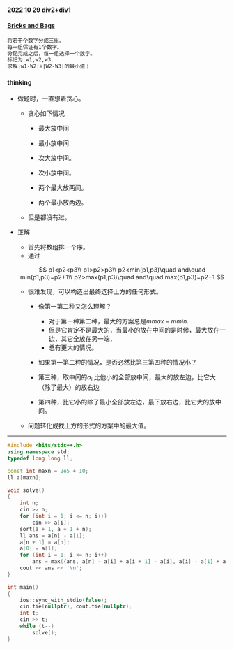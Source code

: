 #### 2022 10 29 div2+div1

#### [Bricks and Bags](https://codeforces.com/contest/1740/problem/C)

```txt
将若干个数字分成三组。
每一组保证有1个数字。
分配完成之后，每一组选择一个数字。
标记为 w1,w2,w3.
求解|w1-W2|+|W2-W3|的最小值；
```

#### thinking

- 做题时，一直想着贪心。

  - 贪心如下情况

    - 最大放中间
    - 最小放中间
    - 次大放中间。
    - 次小放中间。

    - 两个最大放两间。
    - 两个最小放两边。

  - 但是都没有过。

- 正解

  - 首先将数组排一个序。
  - 通过

  $$
  p1<p2<p3\\
  p1>p2>p3\\
  p2<min(p1,p3)\quad and\quad min(p1,p3)=p2+1\\
  p2>max(p1,p3)\quad and\quad max(p1,p3)=p2−1
  $$

  - 很难发现，可以构造出最终选择上方的任何形式。

    - 像第一第二种又怎么理解？
      - 对于第一种第二种，最大的方案总是$mmax-mmin$.
      - 但是它肯定不是最大的，当最小的放在中间的是时候，最大放在一边，其它全放在另一端，
      - 总有更大的情况。

    - 如果第一第二种的情况，是否必然比第三第四种的情况小？
    - 第三种，取中间的$a_i$,比他小的全部放中间，最大的放左边，比它大（除了最大）的放右边
    - 第四种，比它小的除了最小全部放左边，最下放右边，比它大的放中间。

  - 问题转化成找上方的形式的方案中的最大值。

-----------------

```cpp
#include <bits/stdc++.h>
using namespace std;
typedef long long ll;

const int maxn = 2e5 + 10;
ll a[maxn];

void solve()
{
    int n;
    cin >> n;
    for (int i = 1; i <= n; i++)
        cin >> a[i];
    sort(a + 1, a + 1 + n);
    ll ans = a[n] - a[1];
    a[n + 1] = a[n];
    a[0] = a[1];
    for (int i = 1; i <= n; i++)
        ans = max({ans, a[n] - a[i] + a[i + 1] - a[i], a[i] - a[1] + a[i] - a[i - 1]});
    cout << ans << '\n';
}

int main()
{
    ios::sync_with_stdio(false);
    cin.tie(nullptr), cout.tie(nullptr);
    int t;
    cin >> t;
    while (t--)
        solve();
}
```



